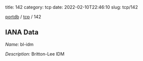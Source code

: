 title: 142
category: tcp
date: 2022-02-10T22:46:10
slug: tcp/142

[portdb](/) / [tcp](/category/tcp.html) / 142


## IANA Data

_Name:_ bl-idm

_Description:_ Britton-Lee IDM

